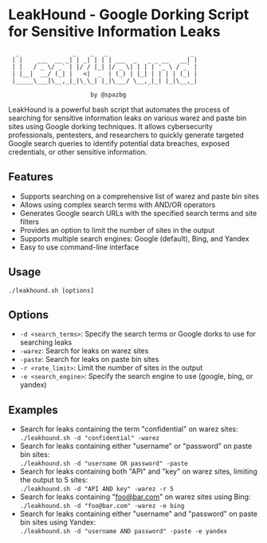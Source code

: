 # LeakHound - Google Dorking Script for Sensitive Information Leaks

```
  _               _    _   _                       _ 
 | |    ___  __ _| | _| | | | ___  _   _ _ __   __| |
 | |   / _ \/ _` | |/ / |_| |/ _ \| | | | '_ \ / _` |
 | |__|  __/ (_| |   <|  _  | (_) | |_| | | | | (_| |
 |_____\___|\__,_|_|\_\_| |_|\___/ \__,_|_| |_|\__,_|
                                                      
                       by @spazbg                     
```
LeakHound is a powerful bash script that automates the process of searching for sensitive information leaks on various warez and paste bin sites using Google dorking techniques. It allows cybersecurity professionals, pentesters, and researchers to quickly generate targeted Google search queries to identify potential data breaches, exposed credentials, or other sensitive information.

## Features
- Supports searching on a comprehensive list of warez and paste bin sites
- Allows using complex search terms with AND/OR operators
- Generates Google search URLs with the specified search terms and site filters
- Provides an option to limit the number of sites in the output
- Supports multiple search engines: Google (default), Bing, and Yandex
- Easy to use command-line interface

## Usage
```./leakhound.sh [options]```

## Options
- `-d <search_terms>`: Specify the search terms or Google dorks to use for searching leaks
- `-warez`: Search for leaks on warez sites
- `-paste`: Search for leaks on paste bin sites
- `-r <rate_limit>`: Limit the number of sites in the output
- `-e <search_engine>`: Specify the search engine to use (google, bing, or yandex)

## Examples
- Search for leaks containing the term "confidential" on warez sites:  
```./leakhound.sh -d "confidential" -warez```
- Search for leaks containing either "username" or "password" on paste bin sites:  
```./leakhound.sh -d "username OR password" -paste```
- Search for leaks containing both "API" and "key" on warez sites, limiting the output to 5 sites:  
```./leakhound.sh -d "API AND key" -warez -r 5```
- Search for leaks containing "foo@bar.com" on warez sites using Bing:  
  ```./leakhound.sh -d "foo@bar.com" -warez -e bing```
- Search for leaks containing either "username" and "password" on paste bin sites using Yandex:  
```./leakhound.sh -d "username AND password" -paste -e yandex```